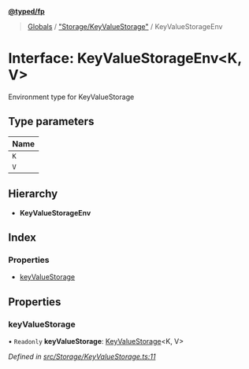 **[@typed/fp](../README.md)**

> [Globals](../globals.md) / ["Storage/KeyValueStorage"](../modules/_storage_keyvaluestorage_.md) / KeyValueStorageEnv

# Interface: KeyValueStorageEnv\<K, V>

Environment type for KeyValueStorage

## Type parameters

Name |
------ |
`K` |
`V` |

## Hierarchy

* **KeyValueStorageEnv**

## Index

### Properties

* [keyValueStorage](_storage_keyvaluestorage_.keyvaluestorageenv.md#keyvaluestorage)

## Properties

### keyValueStorage

• `Readonly` **keyValueStorage**: [KeyValueStorage](../modules/_storage_keyvaluestorage_.md#keyvaluestorage)\<K, V>

*Defined in [src/Storage/KeyValueStorage.ts:11](https://github.com/TylorS/typed-fp/blob/ac98ca1/src/Storage/KeyValueStorage.ts#L11)*
